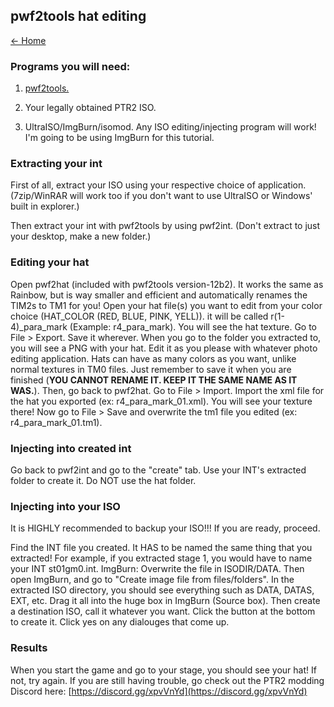 ## pwf2tools hat editing

[← Home](https://ptrguide.github.io)

### Programs you will need:

1. [pwf2tools.](./zip/pwf2tools-v12-beta2.zip)

2. Your legally obtained PTR2 ISO.

3. UltraISO/ImgBurn/isomod. Any ISO editing/injecting program will work! I'm going to be using ImgBurn for this tutorial.

### Extracting your int 

First of all, extract your ISO using your respective choice of application. (7zip/WinRAR will work too if you don't want to use UltraISO or Windows' built in explorer.)

Then extract your int with pwf2tools by using pwf2int. (Don't extract to just your desktop, make a new folder.)

### Editing your hat

Open pwf2hat (included with pwf2tools version-12b2). It works the same as Rainbow, but is way smaller and efficient and automatically renames the TIM2s to TM1 for you!
Open your hat file(s) you want to edit from your color choice (HAT_COLOR (RED, BLUE, PINK, YELL)). it will be called r(1-4)_para_mark (Example: r4_para_mark).
You will see the hat texture. Go to File > Export. Save it wherever. When you go to the folder you extracted to, you will see a PNG with your hat. Edit it as you please with whatever photo editing application. Hats can have as many colors as you want, unlike normal textures in TM0 files. Just remember to save it when you are finished (**YOU CANNOT RENAME IT. KEEP IT THE SAME NAME AS IT WAS.**).
Then, go back to pwf2hat. Go to File > Import. Import the xml file for the hat you exported (ex: r4_para_mark_01.xml). You will see your texture there! Now go to File > Save and overwrite the tm1 file you edited (ex: r4_para_mark_01.tm1).

### Injecting into created int

Go back to pwf2int and go to the "create" tab. Use your INT's extracted folder to create it. Do NOT use the hat folder.

### Injecting into your ISO

It is HIGHLY recommended to backup your ISO!!! If you are ready, proceed.

Find the INT file you created. It HAS to be named the same thing that you extracted! For example, if you extracted stage 1, you would have to name your INT st01gm0.int. 
ImgBurn: Overwrite the file in ISODIR/DATA. Then open ImgBurn, and go to "Create image file from files/folders". In the extracted ISO directory, you should see everything such as DATA, DATAS, EXT, etc. Drag it all into the huge box in ImgBurn (Source box). Then create a destination ISO, call it whatever you want. Click the button at the bottom to create it. Click yes on any dialouges that come up.

### Results

When you start the game and go to your stage, you should see your hat! If not, try again. If you are still having trouble, go check out the PTR2 modding Discord here: [https://discord.gg/xpvVnYd](https://discord.gg/xpvVnYd)